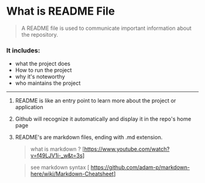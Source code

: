 # What is README File #
> A README file is used to communicate important information about the repository.
### It includes: ###
* what the project does
*  How to run the project
*  why it's noteworthy
*  who maintains the project
----
1. README is like an entry point to learn more about the project or application
2. Github will recognize it automatically and display it in the repo's home page
3. README's are markdown files, ending with .md extension.
   > what is markdown ? [https://www.youtube.com/watch?v=f49LJV1i-_w&t=3s]
   
   >  see markdown syntax [ https://github.com/adam-p/markdown-here/wiki/Markdown-Cheatsheet]
